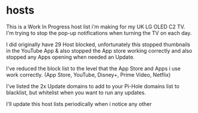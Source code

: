 # hosts

This is a Work In Progress host list i'm making for my UK LG OLED C2 TV.  I'm trying to stop the pop-up notifications when turning the TV on each day.

I did originally have 29 Host blocked, unfortunately this stopped thumbnails in the YouTube App & also stopped the App store working correctly
and also stopped any Apps opening when needed an Update.

I've reduced the block list to the level that the App Store and Apps i use work correctly. (App Store, YouTube, Disney+, Prime Video, Netflix) 

I've listed the 2x Update domains to add to your Pi-Hole domains list to blacklist, but whitelist when you want to run any updates.

I'll update this host lists periodically when i notice any other
